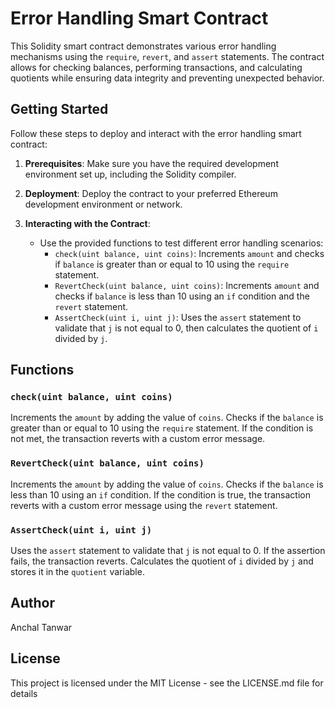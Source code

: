 # Error Handling Smart Contract

This Solidity smart contract demonstrates various error handling mechanisms using the `require`, `revert`, and `assert` statements. The contract allows for checking balances, performing transactions, and calculating quotients while ensuring data integrity and preventing unexpected behavior.

## Getting Started

Follow these steps to deploy and interact with the error handling smart contract:

1. **Prerequisites**: Make sure you have the required development environment set up, including the Solidity compiler.

2. **Deployment**: Deploy the contract to your preferred Ethereum development environment or network.

3. **Interacting with the Contract**:
   - Use the provided functions to test different error handling scenarios:
     - `check(uint balance, uint coins)`: Increments `amount` and checks if `balance` is greater than or equal to 10 using the `require` statement.
     - `RevertCheck(uint balance, uint coins)`: Increments `amount` and checks if `balance` is less than 10 using an `if` condition and the `revert` statement.
     - `AssertCheck(uint i, uint j)`: Uses the `assert` statement to validate that `j` is not equal to 0, then calculates the quotient of `i` divided by `j`.

## Functions

### `check(uint balance, uint coins)`

Increments the `amount` by adding the value of `coins`. Checks if the `balance` is greater than or equal to 10 using the `require` statement. If the condition is not met, the transaction reverts with a custom error message.

### `RevertCheck(uint balance, uint coins)`

Increments the `amount` by adding the value of `coins`. Checks if the `balance` is less than 10 using an `if` condition. If the condition is true, the transaction reverts with a custom error message using the `revert` statement.

### `AssertCheck(uint i, uint j)`

Uses the `assert` statement to validate that `j` is not equal to 0. If the assertion fails, the transaction reverts. Calculates the quotient of `i` divided by `j` and stores it in the `quotient` variable.

## Author
Anchal Tanwar

## License
This project is licensed under the MIT License - see the LICENSE.md file for details






















